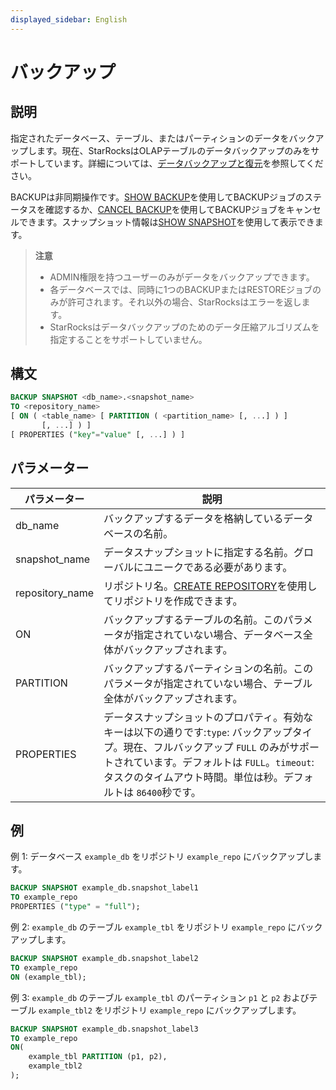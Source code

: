 ```yaml
---
displayed_sidebar: English
---
```


# バックアップ

## 説明

指定されたデータベース、テーブル、またはパーティションのデータをバックアップします。現在、StarRocksはOLAPテーブルのデータバックアップのみをサポートしています。詳細については、[データバックアップと復元](../../../administration/Backup_and_restore.md)を参照してください。

BACKUPは非同期操作です。[SHOW BACKUP](../data-manipulation/SHOW_BACKUP.md)を使用してBACKUPジョブのステータスを確認するか、[CANCEL BACKUP](../data-definition/CANCEL_BACKUP.md)を使用してBACKUPジョブをキャンセルできます。スナップショット情報は[SHOW SNAPSHOT](../data-manipulation/SHOW_SNAPSHOT.md)を使用して表示できます。

> **注意**
>
> - ADMIN権限を持つユーザーのみがデータをバックアップできます。
> - 各データベースでは、同時に1つのBACKUPまたはRESTOREジョブのみが許可されます。それ以外の場合、StarRocksはエラーを返します。
> - StarRocksはデータバックアップのためのデータ圧縮アルゴリズムを指定することをサポートしていません。

## 構文

```SQL
BACKUP SNAPSHOT <db_name>.<snapshot_name>
TO <repository_name>
[ ON ( <table_name> [ PARTITION ( <partition_name> [, ...] ) ]
       [, ...] ) ]
[ PROPERTIES ("key"="value" [, ...] ) ]
```

## パラメーター

| **パラメーター**   | **説明**                                              |
| --------------- | ------------------------------------------------------------ |
| db_name         | バックアップするデータを格納しているデータベースの名前。   |
| snapshot_name   | データスナップショットに指定する名前。グローバルにユニークである必要があります。       |
| repository_name | リポジトリ名。[CREATE REPOSITORY](../data-definition/CREATE_REPOSITORY.md)を使用してリポジトリを作成できます。 |
| ON              | バックアップするテーブルの名前。このパラメータが指定されていない場合、データベース全体がバックアップされます。 |
| PARTITION       | バックアップするパーティションの名前。このパラメータが指定されていない場合、テーブル全体がバックアップされます。 |
| PROPERTIES      | データスナップショットのプロパティ。有効なキーは以下の通りです:`type`: バックアップタイプ。現在、フルバックアップ `FULL` のみがサポートされています。デフォルトは `FULL`。`timeout`: タスクのタイムアウト時間。単位は秒。デフォルトは `86400`秒です。 |

## 例

例 1: データベース `example_db` をリポジトリ `example_repo` にバックアップします。

```SQL
BACKUP SNAPSHOT example_db.snapshot_label1
TO example_repo
PROPERTIES ("type" = "full");
```

例 2: `example_db` のテーブル `example_tbl` をリポジトリ `example_repo` にバックアップします。

```SQL
BACKUP SNAPSHOT example_db.snapshot_label2
TO example_repo
ON (example_tbl);
```

例 3: `example_db` のテーブル `example_tbl` のパーティション `p1` と `p2` およびテーブル `example_tbl2` をリポジトリ `example_repo` にバックアップします。

```SQL
BACKUP SNAPSHOT example_db.snapshot_label3
TO example_repo
ON(
    example_tbl PARTITION (p1, p2),
    example_tbl2
);
```
